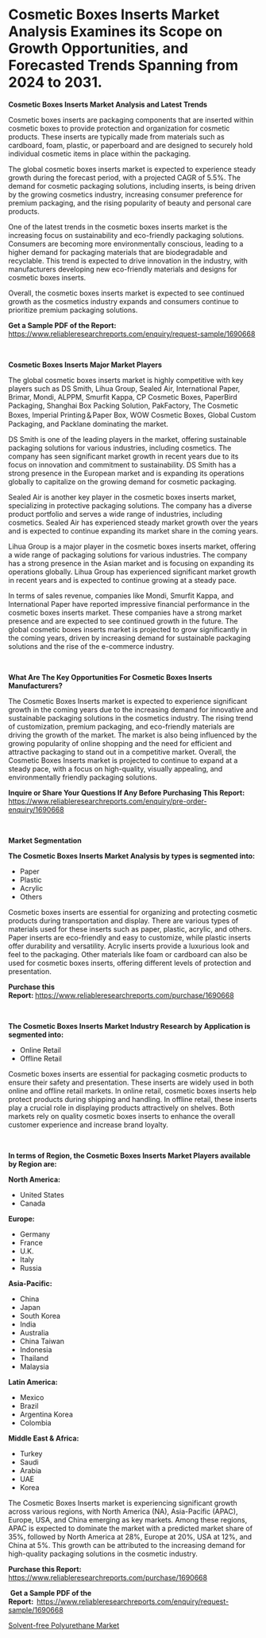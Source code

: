 <p><h1>Cosmetic Boxes Inserts Market Analysis Examines its Scope on Growth Opportunities, and Forecasted Trends Spanning from 2024 to 2031.</h1></p><p><strong>Cosmetic Boxes Inserts Market Analysis and Latest Trends</strong></p>
<p><p>Cosmetic boxes inserts are packaging components that are inserted within cosmetic boxes to provide protection and organization for cosmetic products. These inserts are typically made from materials such as cardboard, foam, plastic, or paperboard and are designed to securely hold individual cosmetic items in place within the packaging.</p><p>The global cosmetic boxes inserts market is expected to experience steady growth during the forecast period, with a projected CAGR of 5.5%. The demand for cosmetic packaging solutions, including inserts, is being driven by the growing cosmetics industry, increasing consumer preference for premium packaging, and the rising popularity of beauty and personal care products.</p><p>One of the latest trends in the cosmetic boxes inserts market is the increasing focus on sustainability and eco-friendly packaging solutions. Consumers are becoming more environmentally conscious, leading to a higher demand for packaging materials that are biodegradable and recyclable. This trend is expected to drive innovation in the industry, with manufacturers developing new eco-friendly materials and designs for cosmetic boxes inserts.</p><p>Overall, the cosmetic boxes inserts market is expected to see continued growth as the cosmetics industry expands and consumers continue to prioritize premium packaging solutions.</p></p>
<p><strong>Get a Sample PDF of the Report:&nbsp;</strong> <a href="https://www.reliableresearchreports.com/enquiry/request-sample/1690668">https://www.reliableresearchreports.com/enquiry/request-sample/1690668</a></p>
<p>&nbsp;</p>
<p><strong>Cosmetic Boxes Inserts Major Market Players</strong></p>
<p><p>The global cosmetic boxes inserts market is highly competitive with key players such as DS Smith, Lihua Group, Sealed Air, International Paper, Brimar, Mondi, ALPPM, Smurfit Kappa, CP Cosmetic Boxes, PaperBird Packaging, Shanghai Box Packing Solution, PakFactory, The Cosmetic Boxes, Imperial Printing＆Paper Box, WOW Cosmetic Boxes, Global Custom Packaging, and Packlane dominating the market.</p><p>DS Smith is one of the leading players in the market, offering sustainable packaging solutions for various industries, including cosmetics. The company has seen significant market growth in recent years due to its focus on innovation and commitment to sustainability. DS Smith has a strong presence in the European market and is expanding its operations globally to capitalize on the growing demand for cosmetic packaging.</p><p>Sealed Air is another key player in the cosmetic boxes inserts market, specializing in protective packaging solutions. The company has a diverse product portfolio and serves a wide range of industries, including cosmetics. Sealed Air has experienced steady market growth over the years and is expected to continue expanding its market share in the coming years.</p><p>Lihua Group is a major player in the cosmetic boxes inserts market, offering a wide range of packaging solutions for various industries. The company has a strong presence in the Asian market and is focusing on expanding its operations globally. Lihua Group has experienced significant market growth in recent years and is expected to continue growing at a steady pace.</p><p>In terms of sales revenue, companies like Mondi, Smurfit Kappa, and International Paper have reported impressive financial performance in the cosmetic boxes inserts market. These companies have a strong market presence and are expected to see continued growth in the future. The global cosmetic boxes inserts market is projected to grow significantly in the coming years, driven by increasing demand for sustainable packaging solutions and the rise of the e-commerce industry.</p></p>
<p>&nbsp;</p>
<p><strong>What Are The Key Opportunities For Cosmetic Boxes Inserts Manufacturers?</strong></p>
<p><p>The Cosmetic Boxes Inserts market is expected to experience significant growth in the coming years due to the increasing demand for innovative and sustainable packaging solutions in the cosmetics industry. The rising trend of customization, premium packaging, and eco-friendly materials are driving the growth of the market. The market is also being influenced by the growing popularity of online shopping and the need for efficient and attractive packaging to stand out in a competitive market. Overall, the Cosmetic Boxes Inserts market is projected to continue to expand at a steady pace, with a focus on high-quality, visually appealing, and environmentally friendly packaging solutions.</p></p>
<p><strong>Inquire or Share Your Questions If Any Before Purchasing This Report:</strong> <a href="https://www.reliableresearchreports.com/enquiry/pre-order-enquiry/1690668">https://www.reliableresearchreports.com/enquiry/pre-order-enquiry/1690668</a></p>
<p>&nbsp;</p>
<p><strong>Market Segmentation</strong></p>
<p><strong>The Cosmetic Boxes Inserts Market Analysis by types is segmented into:</strong></p>
<p><ul><li>Paper</li><li>Plastic</li><li>Acrylic</li><li>Others</li></ul></p>
<p><p>Cosmetic boxes inserts are essential for organizing and protecting cosmetic products during transportation and display. There are various types of materials used for these inserts such as paper, plastic, acrylic, and others. Paper inserts are eco-friendly and easy to customize, while plastic inserts offer durability and versatility. Acrylic inserts provide a luxurious look and feel to the packaging. Other materials like foam or cardboard can also be used for cosmetic boxes inserts, offering different levels of protection and presentation.</p></p>
<p><strong>Purchase this Report:&nbsp;</strong><a href="https://www.reliableresearchreports.com/purchase/1690668">https://www.reliableresearchreports.com/purchase/1690668</a></p>
<p>&nbsp;</p>
<p><strong>The Cosmetic Boxes Inserts Market Industry Research by Application is segmented into:</strong></p>
<p><ul><li>Online Retail</li><li>Offline Retail</li></ul></p>
<p><p>Cosmetic boxes inserts are essential for packaging cosmetic products to ensure their safety and presentation. These inserts are widely used in both online and offline retail markets. In online retail, cosmetic boxes inserts help protect products during shipping and handling. In offline retail, these inserts play a crucial role in displaying products attractively on shelves. Both markets rely on quality cosmetic boxes inserts to enhance the overall customer experience and increase brand loyalty.</p></p>
<p>&nbsp;</p>
<p><strong>In terms of Region, the Cosmetic Boxes Inserts Market Players available by Region are:</strong></p>
<p>
    <p> <strong> North America: </strong>
        <ul>
            <li>United States</li>
            <li>Canada</li>
        </ul>
        </p> 
    <p> <strong> Europe: </strong>
        <ul>
            <li>Germany</li>
            <li>France</li>
            <li>U.K.</li>
            <li>Italy</li>
            <li>Russia</li>
        </ul>
        </p> 
    <p> <strong> Asia-Pacific: </strong>
        <ul>
            <li>China</li>
            <li>Japan</li>
            <li>South Korea</li>
            <li>India</li>
            <li>Australia</li>
            <li>China Taiwan</li>
            <li>Indonesia</li>
            <li>Thailand</li>
            <li>Malaysia</li>
        </ul>
        </p> 
    <p> <strong> Latin America: </strong>
        <ul>
            <li>Mexico</li>
            <li>Brazil</li>
            <li>Argentina Korea</li>
            <li>Colombia</li>
        </ul>
        </p> 
    <p> <strong> Middle East & Africa: </strong>
        <ul>
            <li>Turkey</li>
            <li>Saudi</li>
            <li>Arabia</li>
            <li>UAE</li>
            <li>Korea</li>
        </ul>
    </p>
    </p>
<p><p>The Cosmetic Boxes Inserts market is experiencing significant growth across various regions, with North America (NA), Asia-Pacific (APAC), Europe, USA, and China emerging as key markets. Among these regions, APAC is expected to dominate the market with a predicted market share of 35%, followed by North America at 28%, Europe at 20%, USA at 12%, and China at 5%. This growth can be attributed to the increasing demand for high-quality packaging solutions in the cosmetic industry.</p></p>
<p><strong>Purchase this Report: </strong><a href="https://www.reliableresearchreports.com/purchase/1690668">https://www.reliableresearchreports.com/purchase/1690668</a></p>
<p>&nbsp;<strong>Get a Sample PDF of the Report:&nbsp;&nbsp;</strong><a href="https://www.reliableresearchreports.com/enquiry/request-sample/1690668">https://www.reliableresearchreports.com/enquiry/request-sample/1690668</a></p>
<p><strong></strong></p>
<p><p><a href="https://github.com/nancykennedykellievqfqt2/Market-Research-Report-List-1/blob/main/solvent-free-polyurethane-market.md">Solvent-free Polyurethane Market</a></p></p>